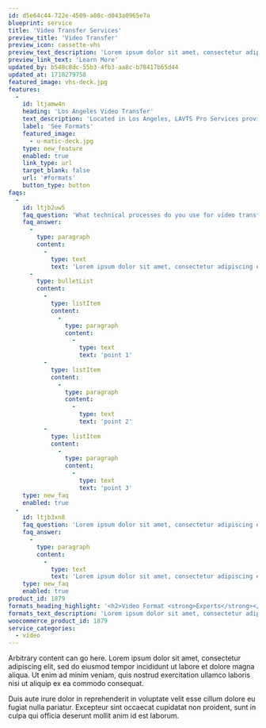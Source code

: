 ```yaml
---
id: d5e64c44-722e-4509-a80c-d043a0965e7a
blueprint: service
title: 'Video Transfer Services'
preview_title: 'Video Transfer'
preview_icon: cassette-vhs
preview_text_description: 'Lorem ipsum dolor sit amet, consectetur adipiscing elit, sed do eiusmod tempor incididunt ut labore.'
preview_link_text: 'Learn More'
updated_by: b548c8dc-55b3-4fb3-aa8c-b78417b65d44
updated_at: 1710279758
featured_image: vhs-deck.jpg
features:
  -
    id: ltjamw4n
    heading: 'Los Angeles Video Transfer'
    text_description: 'Located in Los Angeles, LAVTS Pro Services provides expert guidance in video transfers and digitization from a variety of analog formats (see formats below).'
    label: 'See Formats'
    featured_image:
      - u-matic-deck.jpg
    type: new_feature
    enabled: true
    link_type: url
    target_blank: false
    url: '#formats'
    button_type: button
faqs:
  -
    id: ltjb2uw5
    faq_question: 'What technical processes do you use for video transfer?'
    faq_answer:
      -
        type: paragraph
        content:
          -
            type: text
            text: 'Lorem ipsum dolor sit amet, consectetur adipiscing elit, sed do eiusmod tempor incididunt ut labore et dolore magna aliqua. Ut enim ad minim veniam, quis nostrud exercitation ullamco laboris nisi ut aliquip ex ea commodo consequat.'
      -
        type: bulletList
        content:
          -
            type: listItem
            content:
              -
                type: paragraph
                content:
                  -
                    type: text
                    text: 'point 1'
          -
            type: listItem
            content:
              -
                type: paragraph
                content:
                  -
                    type: text
                    text: 'point 2'
          -
            type: listItem
            content:
              -
                type: paragraph
                content:
                  -
                    type: text
                    text: 'point 3'
    type: new_faq
    enabled: true
  -
    id: ltjb3xn8
    faq_question: 'Lorem ipsum dolor sit amet, consectetur adipiscing elit?'
    faq_answer:
      -
        type: paragraph
        content:
          -
            type: text
            text: 'Lorem ipsum dolor sit amet, consectetur adipiscing elit, sed do eiusmod tempor incididunt ut labore et dolore magna aliqua. Ut enim ad minim veniam, quis nostrud exercitation ullamco laboris nisi ut aliquip ex ea commodo consequat.'
    type: new_faq
    enabled: true
product_id: 1879
formats_heading_highlight: '<h2>Video Format <strong>Experts</strong></h2>'
formats_text_description: 'Lorem ipsum dolor sit amet, consectetur adipiscing elit, sed do eiusmod tempor incididunt ut labore et dolore magna aliqua. Ut enim ad minim veniam.'
woocommerce_product_id: 1879
service_categories:
  - video
---
```

Arbitrary content can go here. Lorem ipsum dolor sit amet, consectetur adipiscing elit, sed do eiusmod tempor incididunt ut labore et dolore magna aliqua. Ut enim ad minim veniam, quis nostrud exercitation ullamco laboris nisi ut aliquip ex ea commodo consequat. 

Duis aute irure dolor in reprehenderit in voluptate velit esse cillum dolore eu fugiat nulla pariatur. Excepteur sint occaecat cupidatat non proident, sunt in culpa qui officia deserunt mollit anim id est laborum.